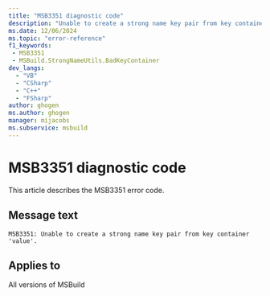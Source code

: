 ```yaml
---
title: "MSB3351 diagnostic code"
description: "Unable to create a strong name key pair from key container 'value'."
ms.date: 12/06/2024
ms.topic: "error-reference"
f1_keywords:
 - MSB3351
 - MSBuild.StrongNameUtils.BadKeyContainer
dev_langs:
  - "VB"
  - "CSharp"
  - "C++"
  - "FSharp"
author: ghogen
ms.author: ghogen
manager: mijacobs
ms.subservice: msbuild
---
```


# MSB3351 diagnostic code

<!-- :::ErrorDefinitionDescription::: -->
<!-- :::editable-content name="introDescription"::: -->
This article describes the MSB3351 error code.
<!-- :::editable-content-end::: -->

## Message text

`MSB3351: Unable to create a strong name key pair from key container 'value'.`

<!-- :::editable-content name="postOutputDescription"::: -->
<!--
{StrBegin="MSB3351: "}
-->
<!-- :::editable-content-end::: -->
<!-- :::ErrorDefinitionDescription-end::: -->

## Applies to

All versions of MSBuild
